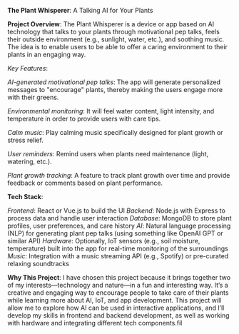 **The Plant Whisperer**: A Talking AI for Your Plants

**Project Overview**:
The Plant Whisperer is a device or app based on AI technology that talks to your plants through motivational pep talks, feels their outside environment (e.g., sunlight, water, etc.), and soothing music. The idea is to enable users to be able to offer a caring environment to their plants in an engaging way.

*Key Features*:

*AI-generated motivational pep talks*: The app will generate personalized messages to "encourage" plants, thereby making the users engage more with their greens.

*Environmental monitoring*: It will feel water content, light intensity, and temperature in order to provide users with care tips.

*Calm music*: Play calming music specifically designed for plant growth or stress relief.

*User reminders*: Remind users when plants need maintenance (light, watering, etc.).

*Plant growth tracking*: A feature to track plant growth over time and provide feedback or comments based on plant performance.

**Tech Stack**:

*Frontend*: React or Vue.js to build the UI
*Backend*: Node.js with Express to process data and handle user interaction
*Database*: MongoDB to store plant profiles, user preferences, and care history
*AI*: Natural language processing (NLP) for generating plant pep talks (using something like OpenAI GPT or similar API)
*Hardware*: Optionally, IoT sensors (e.g., soil moisture, temperature) built into the app for real-time monitoring of the surroundings
*Music*: Integration with a music streaming API (e.g., Spotify) or pre-curated relaxing soundtracks

**Why This Project**:
I have chosen this project because it brings together two of my interests—technology and nature—in a fun and interesting way. It’s a creative and engaging way to encourage people to take care of their plants while learning more about AI, IoT, and app development. This project will allow me to explore how AI can be used in interactive applications, and I’ll develop my skills in frontend and backend development, as well as working with hardware and integrating different tech components.fil